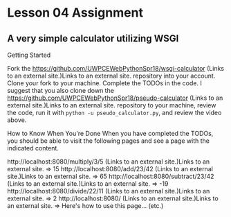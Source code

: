 # Lesson 04 Assignment

## A very simple calculator utilizing WSGI

Getting Started

Fork the https://github.com/UWPCEWebPythonSpr18/wsgi-calculator (Links to an external site.)Links to an external site. repository into your account.
Clone your fork to your machine.
Complete the TODOs in the code.
I suggest that you also clone down the https://github.com/UWPCEWebPythonSpr18/pseudo-calculator (Links to an external site.)Links to an external site. repository to your machine, review the code, run it with `python -u pseudo_calculator.py`, and review the video above.

How to Know When You're Done
When you have completed the TODOs, you should be able to visit the following pages and see a page with the indicated content.

http://localhost:8080/multiply/3/5 (Links to an external site.)Links to an external site.  => 15
http://localhost:8080/add/23/42 (Links to an external site.)Links to an external site.  => 65
http://localhost:8080/subtract/23/42 (Links to an external site.)Links to an external site.  => -19
http://localhost:8080/divide/22/11 (Links to an external site.)Links to an external site.  => 2
http://localhost:8080/ (Links to an external site.)Links to an external site.  => Here's how to use this page... (etc.)
